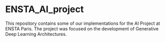 # ENSTA_AI_project
This repository contains some of our implementations for the AI Project at ENSTA Paris. The project was focused on the development of Generative Deep Learning Architectures.
